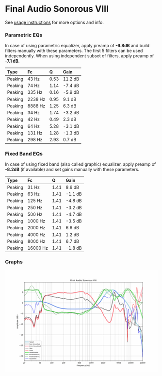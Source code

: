 # Final Audio Sonorous VIII
See [usage instructions](https://github.com/jaakkopasanen/AutoEq#usage) for more options and info.

### Parametric EQs
In case of using parametric equalizer, apply preamp of **-6.8dB** and build filters manually
with these parameters. The first 5 filters can be used independently.
When using independent subset of filters, apply preamp of **-7.1 dB**.

| Type    | Fc      |    Q | Gain    |
|:--------|:--------|:-----|:--------|
| Peaking | 43 Hz   | 0.53 | 11.2 dB |
| Peaking | 74 Hz   | 1.14 | -7.4 dB |
| Peaking | 335 Hz  | 0.16 | -5.9 dB |
| Peaking | 2238 Hz | 0.95 | 9.1 dB  |
| Peaking | 8888 Hz | 1.25 | 6.3 dB  |
| Peaking | 34 Hz   | 1.74 | -3.2 dB |
| Peaking | 42 Hz   | 0.49 | 2.3 dB  |
| Peaking | 64 Hz   | 5.28 | -3.1 dB |
| Peaking | 131 Hz  | 1.28 | -1.3 dB |
| Peaking | 298 Hz  | 2.93 | 0.7 dB  |

### Fixed Band EQs
In case of using fixed band (also called graphic) equalizer, apply preamp of **-8.2dB**
(if available) and set gains manually with these parameters.

| Type    | Fc       |    Q | Gain    |
|:--------|:---------|:-----|:--------|
| Peaking | 31 Hz    | 1.41 | 8.6 dB  |
| Peaking | 63 Hz    | 1.41 | -1.1 dB |
| Peaking | 125 Hz   | 1.41 | -4.8 dB |
| Peaking | 250 Hz   | 1.41 | -3.2 dB |
| Peaking | 500 Hz   | 1.41 | -4.7 dB |
| Peaking | 1000 Hz  | 1.41 | -3.5 dB |
| Peaking | 2000 Hz  | 1.41 | 6.6 dB  |
| Peaking | 4000 Hz  | 1.41 | 1.2 dB  |
| Peaking | 8000 Hz  | 1.41 | 6.7 dB  |
| Peaking | 16000 Hz | 1.41 | -1.8 dB |

### Graphs
![](./Final%20Audio%20Sonorous%20VIII.png)